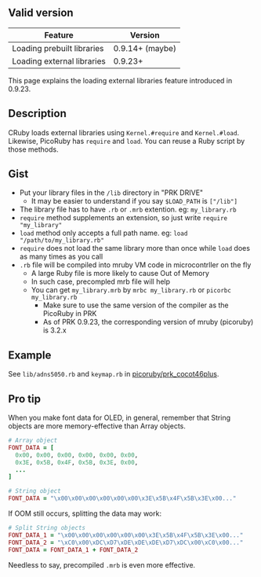 ## Valid version

|Feature|Version|
|----|----|
|Loading prebuilt libraries|0.9.14+ (maybe)|
|Loading external libraries|0.9.23+|

This page explains the loading external libraries feature introduced in 0.9.23.

## Description

CRuby loads external libraries using `Kernel.#require` and `Kernel.#load`.
Likewise, PicoRuby has `require` and `load`.
You can reuse a Ruby script by those methods.

## Gist

- Put your library files in the `/lib` directory in "PRK DRIVE"
  - It may be easier to understand if you say `$LOAD_PATH` is `["/lib"]`
- The library file has to have `.rb` or `.mrb` extention. eg: `my_library.rb`
- `require` method supplements an extension, so just write `require "my_library"`
- `load` method only accepts a full path name. eg: `load "/path/to/my_library.rb"`
- `require` does not load the same library more than once while `load` does as many times as you call
- `.rb` file will be compiled into mruby VM code in microcontrller on the fly
  - A large Ruby file is more likely to cause Out of Memory
  - In such case, precompled mrb file will help
  - You can get `my_library.mrb` by `mrbc my_library.rb` or `picorbc my_library.rb`
    - Make sure to use the same version of the compiler as the PicoRuby in PRK
    - As of PRK 0.9.23, the corresponding version of mruby (picoruby) is 3.2.x

## Example

See `lib/adns5050.rb` and `keymap.rb` in [picoruby/prk_cocot46plus](https://github.com/picoruby/prk_cocot46plus).

## Pro tip

When you make font data for OLED, in general, remember that String objects are more memory-effective than Array objects.

```ruby
# Array object
FONT_DATA = [
  0x00, 0x00, 0x00, 0x00, 0x00, 0x00,
  0x3E, 0x5B, 0x4F, 0x5B, 0x3E, 0x00,
  ...
]
```

```ruby
# String object
FONT_DATA = "\x00\x00\x00\x00\x00\x00\x3E\x5B\x4F\x5B\x3E\x00..."
```

If OOM still occurs, splitting the data may work:

```ruby
# Split String objects
FONT_DATA_1 = "\x00\x00\x00\x00\x00\x00\x3E\x5B\x4F\x5B\x3E\x00..."
FONT_DATA_2 = "\xC0\x00\xDC\xD7\xDE\xDE\xDE\xD7\xDC\x00\xC0\x00..."
FONT_DATA = FONT_DATA_1 + FONT_DATA_2
```

Needless to say, precompiled `.mrb` is even more effective.

